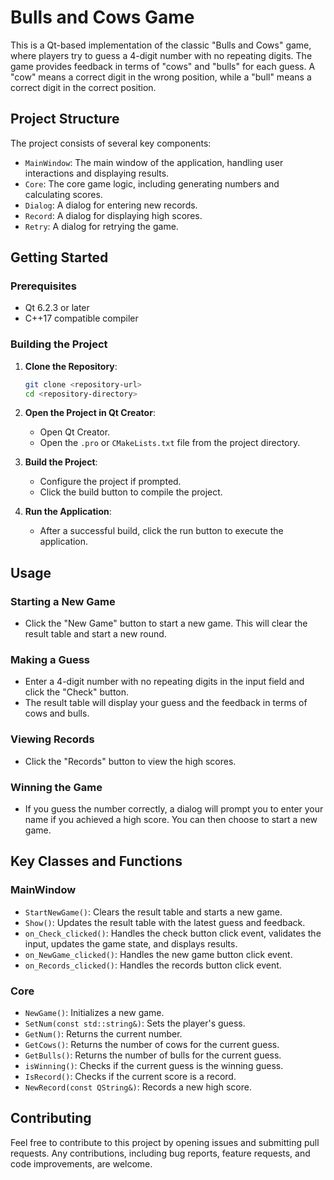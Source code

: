 # Bulls and Cows Game

This is a Qt-based implementation of the classic "Bulls and Cows" game, where players try to guess a 4-digit number with no repeating digits. The game provides feedback in terms of "cows" and "bulls" for each guess. A "cow" means a correct digit in the wrong position, while a "bull" means a correct digit in the correct position.

## Project Structure

The project consists of several key components:

- `MainWindow`: The main window of the application, handling user interactions and displaying results.
- `Core`: The core game logic, including generating numbers and calculating scores.
- `Dialog`: A dialog for entering new records.
- `Record`: A dialog for displaying high scores.
- `Retry`: A dialog for retrying the game.

## Getting Started

### Prerequisites

- Qt 6.2.3 or later
- C++17 compatible compiler

### Building the Project

1. **Clone the Repository**:
   ```sh
   git clone <repository-url>
   cd <repository-directory>
   ```

2. **Open the Project in Qt Creator**:
   - Open Qt Creator.
   - Open the `.pro` or `CMakeLists.txt` file from the project directory.

3. **Build the Project**:
   - Configure the project if prompted.
   - Click the build button to compile the project.

4. **Run the Application**:
   - After a successful build, click the run button to execute the application.

## Usage

### Starting a New Game

- Click the "New Game" button to start a new game. This will clear the result table and start a new round.

### Making a Guess

- Enter a 4-digit number with no repeating digits in the input field and click the "Check" button.
- The result table will display your guess and the feedback in terms of cows and bulls.

### Viewing Records

- Click the "Records" button to view the high scores.

### Winning the Game

- If you guess the number correctly, a dialog will prompt you to enter your name if you achieved a high score. You can then choose to start a new game.

## Key Classes and Functions

### MainWindow

- `StartNewGame()`: Clears the result table and starts a new game.
- `Show()`: Updates the result table with the latest guess and feedback.
- `on_Check_clicked()`: Handles the check button click event, validates the input, updates the game state, and displays results.
- `on_NewGame_clicked()`: Handles the new game button click event.
- `on_Records_clicked()`: Handles the records button click event.

### Core

- `NewGame()`: Initializes a new game.
- `SetNum(const std::string&)`: Sets the player's guess.
- `GetNum()`: Returns the current number.
- `GetCows()`: Returns the number of cows for the current guess.
- `GetBulls()`: Returns the number of bulls for the current guess.
- `isWinning()`: Checks if the current guess is the winning guess.
- `IsRecord()`: Checks if the current score is a record.
- `NewRecord(const QString&)`: Records a new high score.

## Contributing

Feel free to contribute to this project by opening issues and submitting pull requests. Any contributions, including bug reports, feature requests, and code improvements, are welcome.
